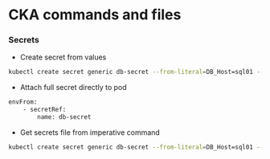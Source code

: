 # CKA commands and files



### Secrets

- Create secret from values
```sh
kubectl create secret generic db-secret --from-literal=DB_Host=sql01 --from-literal=DB_User=root --from-literal=DB_Password=password123
```

- Attach full secret directly to pod
```sh
envFrom:
    - secretRef:
        name: db-secret
```

- Get secrets file from imperative command
```sh
kubectl create secret generic db-secret --from-literal=DB_Host=sql01 --dry-run=client -o yaml
```